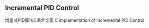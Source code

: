 Incremental PID Control
----------------------
增量式PID算法C语言实现
C implementation of Incremental PID Control
